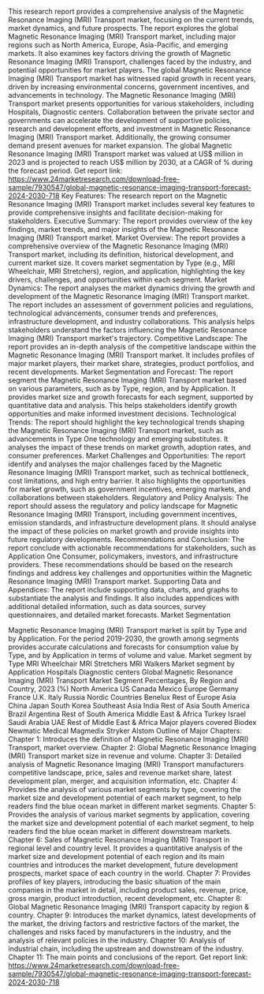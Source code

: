 This research report provides a comprehensive analysis of the Magnetic Resonance Imaging (MRI) Transport market, focusing on the current trends, market dynamics, and future prospects. The report explores the global Magnetic Resonance Imaging (MRI) Transport market, including major regions such as North America, Europe, Asia-Pacific, and emerging markets. It also examines key factors driving the growth of Magnetic Resonance Imaging (MRI) Transport, challenges faced by the industry, and potential opportunities for market players.
The global Magnetic Resonance Imaging (MRI) Transport market has witnessed rapid growth in recent years, driven by increasing environmental concerns, government incentives, and advancements in technology. The Magnetic Resonance Imaging (MRI) Transport market presents opportunities for various stakeholders, including Hospitals, Diagnostic centers. Collaboration between the private sector and governments can accelerate the development of supportive policies, research and development efforts, and investment in Magnetic Resonance Imaging (MRI) Transport market. Additionally, the growing consumer demand present avenues for market expansion.
The global Magnetic Resonance Imaging (MRI) Transport market was valued at US$ million in 2023 and is projected to reach US$ million by 2030, at a CAGR of % during the forecast period.
Get report link: https://www.24marketresearch.com/download-free-sample/7930547/global-magnetic-resonance-imaging-transport-forecast-2024-2030-718
Key Features:
The research report on the Magnetic Resonance Imaging (MRI) Transport market includes several key features to provide comprehensive insights and facilitate decision-making for stakeholders.
Executive Summary: The report provides overview of the key findings, market trends, and major insights of the Magnetic Resonance Imaging (MRI) Transport market.
Market Overview: The report provides a comprehensive overview of the Magnetic Resonance Imaging (MRI) Transport market, including its definition, historical development, and current market size. It covers market segmentation by Type (e.g., MRI Wheelchair, MRI Stretchers), region, and application, highlighting the key drivers, challenges, and opportunities within each segment.
Market Dynamics: The report analyses the market dynamics driving the growth and development of the Magnetic Resonance Imaging (MRI) Transport market. The report includes an assessment of government policies and regulations, technological advancements, consumer trends and preferences, infrastructure development, and industry collaborations. This analysis helps stakeholders understand the factors influencing the Magnetic Resonance Imaging (MRI) Transport market's trajectory.
Competitive Landscape: The report provides an in-depth analysis of the competitive landscape within the Magnetic Resonance Imaging (MRI) Transport market. It includes profiles of major market players, their market share, strategies, product portfolios, and recent developments.
Market Segmentation and Forecast: The report segment the Magnetic Resonance Imaging (MRI) Transport market based on various parameters, such as by Type, region, and by Application. It provides market size and growth forecasts for each segment, supported by quantitative data and analysis. This helps stakeholders identify growth opportunities and make informed investment decisions.
Technological Trends: The report should highlight the key technological trends shaping the Magnetic Resonance Imaging (MRI) Transport market, such as advancements in Type One technology and emerging substitutes. It analyses the impact of these trends on market growth, adoption rates, and consumer preferences.
Market Challenges and Opportunities: The report identify and analyses the major challenges faced by the Magnetic Resonance Imaging (MRI) Transport market, such as technical bottleneck, cost limitations, and high entry barrier. It also highlights the opportunities for market growth, such as government incentives, emerging markets, and collaborations between stakeholders.
Regulatory and Policy Analysis: The report should assess the regulatory and policy landscape for Magnetic Resonance Imaging (MRI) Transport, including government incentives, emission standards, and infrastructure development plans. It should analyse the impact of these policies on market growth and provide insights into future regulatory developments.
Recommendations and Conclusion: The report conclude with actionable recommendations for stakeholders, such as Application One Consumer, policymakers, investors, and infrastructure providers. These recommendations should be based on the research findings and address key challenges and opportunities within the Magnetic Resonance Imaging (MRI) Transport market.
Supporting Data and Appendices: The report include supporting data, charts, and graphs to substantiate the analysis and findings. It also includes appendices with additional detailed information, such as data sources, survey questionnaires, and detailed market forecasts.
Market Segmentation

Magnetic Resonance Imaging (MRI) Transport market is split by Type and by Application. For the period 2019-2030, the growth among segments provides accurate calculations and forecasts for consumption value by Type, and by Application in terms of volume and value.
Market segment by Type
MRI Wheelchair
MRI Stretchers
MRI Walkers
Market segment by Application
Hospitals
Diagnostic centers
Global Magnetic Resonance Imaging (MRI) Transport Market Segment Percentages, By Region and Country, 2023 (%)
North America
US
Canada
Mexico
Europe
Germany
France
U.K.
Italy
Russia
Nordic Countries
Benelux
Rest of Europe
Asia
China
Japan
South Korea
Southeast Asia
India
Rest of Asia
South America
Brazil
Argentina
Rest of South America
Middle East & Africa
Turkey
Israel
Saudi Arabia
UAE
Rest of Middle East & Africa
Major players covered
Biodex
Newmatic Medical
Magmedix
Stryker
Alstom
Outline of Major Chapters:
Chapter 1: Introduces the definition of Magnetic Resonance Imaging (MRI) Transport, market overview.
Chapter 2: Global Magnetic Resonance Imaging (MRI) Transport market size in revenue and volume.
Chapter 3: Detailed analysis of Magnetic Resonance Imaging (MRI) Transport manufacturers competitive landscape, price, sales and revenue market share, latest development plan, merger, and acquisition information, etc.
Chapter 4: Provides the analysis of various market segments by type, covering the market size and development potential of each market segment, to help readers find the blue ocean market in different market segments.
Chapter 5: Provides the analysis of various market segments by application, covering the market size and development potential of each market segment, to help readers find the blue ocean market in different downstream markets.
Chapter 6: Sales of Magnetic Resonance Imaging (MRI) Transport in regional level and country level. It provides a quantitative analysis of the market size and development potential of each region and its main countries and introduces the market development, future development prospects, market space of each country in the world.
Chapter 7: Provides profiles of key players, introducing the basic situation of the main companies in the market in detail, including product sales, revenue, price, gross margin, product introduction, recent development, etc.
Chapter 8: Global Magnetic Resonance Imaging (MRI) Transport capacity by region & country.
Chapter 9: Introduces the market dynamics, latest developments of the market, the driving factors and restrictive factors of the market, the challenges and risks faced by manufacturers in the industry, and the analysis of relevant policies in the industry.
Chapter 10: Analysis of industrial chain, including the upstream and downstream of the industry.
Chapter 11: The main points and conclusions of the report.
Get report link: https://www.24marketresearch.com/download-free-sample/7930547/global-magnetic-resonance-imaging-transport-forecast-2024-2030-718

